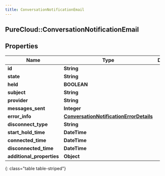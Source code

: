 ```yaml
---
title: ConversationNotificationEmail
---
```

## PureCloud::ConversationNotificationEmail

## Properties

|Name | Type | Description | Notes|
|------------ | ------------- | ------------- | -------------|
| **id** | **String** |  | [optional] |
| **state** | **String** |  | [optional] |
| **held** | **BOOLEAN** |  | [optional] |
| **subject** | **String** |  | [optional] |
| **provider** | **String** |  | [optional] |
| **messages_sent** | **Integer** |  | [optional] |
| **error_info** | [**ConversationNotificationErrorDetails**](ConversationNotificationErrorDetails.html) |  | [optional] |
| **disconnect_type** | **String** |  | [optional] |
| **start_hold_time** | **DateTime** |  | [optional] |
| **connected_time** | **DateTime** |  | [optional] |
| **disconnected_time** | **DateTime** |  | [optional] |
| **additional_properties** | **Object** |  | [optional] |
{: class="table table-striped"}


